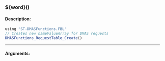 ### ${word}()

#### Description:
```ts
using "ST-DMASFunctions.FBL"
// Creates new nameValueArray for DMAS requests
DMASFunctions_RequestTable_Create()
```
----
#### Arguments:
```ts
```
